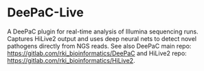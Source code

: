 # DeePaC-Live
A DeePaC plugin for real-time analysis of Illumina sequencing runs. Captures HiLive2 output and uses deep neural nets to
 detect novel pathogens directly from NGS reads. See also DeePaC main repo: https://gitlab.com/rki_bioinformatics/DeePaC
  and HiLive2 repo: https://gitlab.com/rki_bioinformatics/HiLive2.